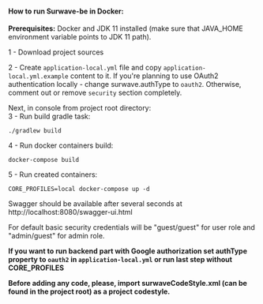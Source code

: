 #### How to run Surwave-be in Docker:

**Prerequisites:** Docker and JDK 11 installed (make sure that JAVA_HOME environment variable points to JDK 11 path).

1 - Download project sources

2 - Create `application-local.yml` file and copy `application-local.yml.example` content to it.
If you're planning to use OAuth2 authentication locally - change surwave.authType to `oauth2`. Otherwise, comment out or remove `security` section completely.

Next, in console from project root directory:<br/>
3 - Run build gradle task:
```
./gradlew build
```
4 - Run docker containers build: 
```
docker-compose build
```

5 - Run created containers:
```
CORE_PROFILES=local docker-compose up -d
```

Swagger should be available after several seconds at http://localhost:8080/swagger-ui.html

For default basic security credentials will be "guest/guest" for user role and "admin/guest" for admin role.

**If you want to run backend part with Google authorization set authType property to `oauth2` in `application-local.yml` or run last step without CORE_PROFILES**

**Before adding any code, please, import surwaveCodeStyle.xml (can be found in the project root) as a project codestyle.**
